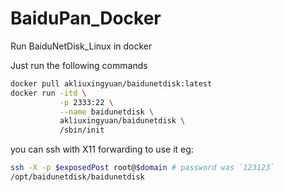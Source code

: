 # BaiduPan_Docker
Run BaiduNetDisk_Linux in docker

Just run the following commands

```sh
docker pull akliuxingyuan/baidunetdisk:latest
docker run -itd \
           -p 2333:22 \
           --name baidunetdisk \
           akliuxingyuan/baidunetdisk \
           /sbin/init
```

you can ssh with X11 forwarding to use it
eg:
```sh
ssh -X -p $exposedPost root@$domain # password was `123123`
/opt/baidunetdisk/baidunetdisk
```